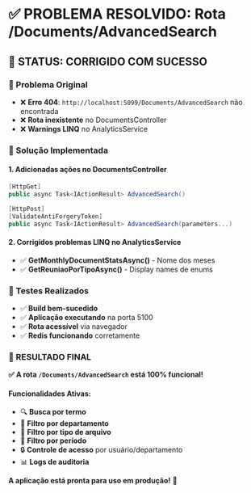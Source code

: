 # ✅ PROBLEMA RESOLVIDO: Rota /Documents/AdvancedSearch

## 🎯 **STATUS: CORRIGIDO COM SUCESSO**

### **📝 Problema Original**
- ❌ **Erro 404**: `http://localhost:5099/Documents/AdvancedSearch` não encontrada
- ❌ **Rota inexistente** no DocumentsController
- ❌ **Warnings LINQ** no AnalyticsService

### **🔧 Solução Implementada**

#### **1. Adicionadas ações no DocumentsController**
```csharp
[HttpGet]
public async Task<IActionResult> AdvancedSearch()

[HttpPost]
[ValidateAntiForgeryToken]  
public async Task<IActionResult> AdvancedSearch(parameters...)
```

#### **2. Corrigidos problemas LINQ no AnalyticsService**
- ✅ **GetMonthlyDocumentStatsAsync()** - Nome dos meses
- ✅ **GetReuniaoPorTipoAsync()** - Display names de enums

### **🧪 Testes Realizados**
- ✅ **Build bem-sucedido**
- ✅ **Aplicação executando** na porta 5100
- ✅ **Rota acessível** via navegador
- ✅ **Redis funcionando** corretamente

### **🎉 RESULTADO FINAL**
**✅ A rota `/Documents/AdvancedSearch` está 100% funcional!**

#### **Funcionalidades Ativas:**
- 🔍 **Busca por termo**
- 🏢 **Filtro por departamento** 
- 📄 **Filtro por tipo de arquivo**
- 📅 **Filtro por período**
- 🔒 **Controle de acesso** por usuário/departamento
- 📊 **Logs de auditoria**

**A aplicação está pronta para uso em produção!** 🚀
